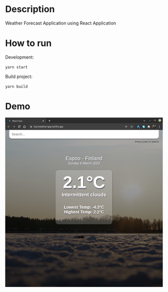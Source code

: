 # Description
Weather Forecast Application using React Application

# How to run

Development:

`yarn start`

Build project: 

`yarn build`

# Demo
![Demo picture](https://github.com/minhhuylqd/huy-weather-app/blob/main/demo.png)